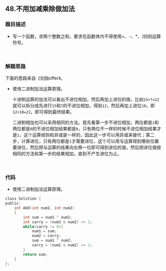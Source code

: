 ## 48.不用加减乘除做加法

### 题目描述  

- 写一个函数，求两个整数之和，要求在函数体内不得使用+、-、*、/四则运算符号。

&nbsp;

### 解题思路  

下面的思路来自《剑指offer》。

- 使用二进制加法运算原理。

  十进制运算的加法可以看出不进位相加，然后再加上进位的值，比如`15+7=22`就可以拆分成先进行`15`和`7`的不进位相加，得到`12`，然后再加上进位`10`，即`12+10=22`，即可得到最终结果。

  二进制相加也可以采用相同的方法。首先看第一步不进位相加，两位都是`1`和两位都是`0`的不进位相加结果都是`0`，只有两位不一样的时候不进位相加结果才是`1`，这个运算规则和异或是一样的，因此这一步可以用异或来替代；第二步，计算进位，只有两位都是`1`才需要进位，这个可以用与运算得到哪些位置要进位，然后把与运算的结果向左移一位即可得到进位的值，然后把进位值按相同的方法和第一步的结果相加，直到不产生进位为止。


&nbsp;

### 代码 

- 使用二进制加法运算原理。

```c
class Solution {
public:
    int Add(int num1, int num2)
    {
        int sum = num1 ^ num2;
        int carry = (num1 & num2) << 1;
        while(carry != 0){
            num1 = sum;
            num2 = carry;
            sum = num1 ^ num2;
            carry = (num1 & num2) << 1;
        }
        return sum;
    }
};
```



